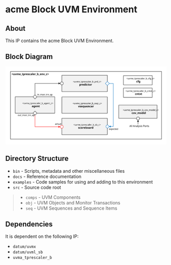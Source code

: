 # acme  Block UVM Environment


## About
This IP contains the acme  Block UVM Environment.


## Block Diagram
![alt text](./docs/env_block_diagram.svg " Block UVM Environment Block Diagram")

## Directory Structure
* `bin` - Scripts, metadata and other miscellaneous files
* `docs` - Reference documentation
* `examples` - Code samples for using and adding to this environment
* `src` - Source code root

> * `comps` - UVM Components
> * `obj` - UVM Objects and Monitor Transactions
> * `seq` - UVM Sequences and Sequence Items


## Dependencies
It is dependent on the following IP:

* `datum/uvmx`
* `datum/uvml_sb`
* `uvma_tprescaler_b`